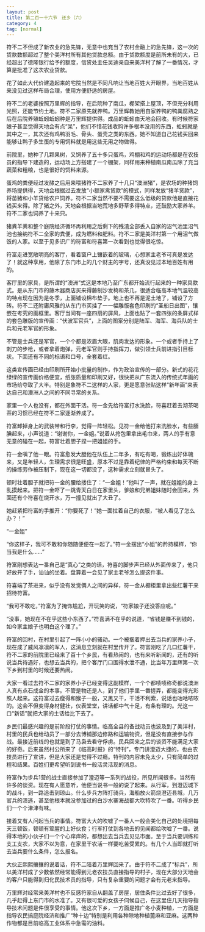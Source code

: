 ```yaml
---
layout: post
title: 第二百一十六节　还乡（六）
category: 4
tag: [normal]
---
```


符不二不但成了新农业的急先锋，无意中也充当了农村金融上的急先锋，这一次的贷款数额超过了整个美洋村所有其他贷款总额。由于贷款额度是前所未有的大，已经超出了德隆银行给予的额度，信贷处主任吴迪亲自来美洋村了解了一番情况，才算是批准了这次农业贷款。

花了如此大代价建造起来的宅院当然是不同凡响让当地百姓大开眼界，当地百姓从来没见过这样布局合理，使用方便舒适的房屋。

符不二的老婆按照万里辉的指导，在后院种了南瓜，棚架搭上屋顶，不但充分利用光照，还能节约土地。符不二家原先就养鸭。万里辉教她用自家养鸭的鸭粪腐熟之后在后院养殖蚯蚓蚯蚓种是万里辉提供得。成品的蚯蚓由天地会回收。有时候符家娘子甚至觉得天地会有点“呆”，他们不惜花钱收购许多根本没用的东西，蚯蚓就是其中之一，其次还有鸡鸭羽毛、骨头、蛋壳之类的东西。她不知道自己花钱买回来能够让鸭子多生蛋的专用饲料就是用这些无用之物做得。

前院里，她种了几颗果树，又饲养了五十多只蛋鸡，鸡棚和鸡的运动场都是在农技员的指导下建造的，运动场上方搭建了一个棚架，同样用来种植南瓜南瓜除了充当蔬菜和粗粮，也是很好的饲料来源。

蛋鸡的粪便经过发酵之后用来喂猪符不二家养了十几只“澳洲猪”，是农场的种猪饲养场提供得，天地会根据过去发放“小额家禽贷款”的模式，同样发放“猪羊贷款”，将苗猪和小羊贷给农户饲养。符不二家当然不要不需要这么低级的贷款他是直接花钱买来得。除了猪之外，天地会根据当地荒地多野草多得特点，还鼓励大家养羊。符不二家也饲养了十来只。

猪粪羊粪和整个庭院经济循环再利用之后剩下的残渣全部丢入自家的沼气池里沼气池也接纳符不二全家的粪便，成为燃料和肥料。符不二家是美洋村第一个用沼气做饭的人家。以至于见多识广的符富和符喜第一次看到也觉得很吃惊。

符富走进宽敞明亮的客厅，看着窗户上镶嵌着的玻璃，心想家主老爷可真是发达了！就这种享用，他除了东门市上的几个财主的字号，还真没见过本地百姓有用的。

客厅里的家具，是所谓的“澳洲”式这是本地乃至广东都开始流行起来的一种家具款式。是从东门市的藤木器商店买来得藤制沙发椅和茶几，很适合临高本地气温较高的特点现在因为是冬季，上面铺设棉布垫子。地上也不再是泥土地了，铺设了方砖。符不二还附庸风雅的从东门市买挂了一一幅雕版套色印刷的“圣船日出图”，镶嵌在考究的画框里。客厅当间有一座四扇的屏风，上面也贴了一套四张的条屏式样的套色雕版的宣传画：“伏波军官兵”，上面的图案分别是陆军、海军、海兵队的士兵和元老军官的形象。

不管是士兵还是军官，一个个都是浓眉大眼，肌肉发达的形象。一个或者手持上了刺刀的步枪，或者拿着炮弹，元老军官则手持指挥刀，做引领士兵前进指引目标状。下面还有不同的标语和口号，全套着红。

这类宣传画已经由印刷所开始小批量的制作，作为政治宣传的一部分。新式的花花绿绿的宣传画价格便宜，纸张质量和印刷又好，很快把从广东流入的传统式年画的市场给夺取了大半。特别是象符不二这样的人家，更是愿意张贴这样“新年画”来表达自己和澳洲人之间的不同寻常的关系。

家里一个人也没有，都在外面干活。符一金先给符富打水洗脸，符喜赶着去沏茶喝茶的习惯已经在符不二家逐渐养成了。

符富卸掉身上的武装带和行李，觉得一阵轻松。见符一金给他打来洗脸水，有些腼腆起来，小声说道：“谢谢你，一金姐。”说着从挎包里拿出毛巾来，两人的手有意无意的碰在一起，符富壮着胆子捏一把姐姐的手。

符一金嗔了他一眼。符富愈发大胆他在队伍上二年多，有吃有喝，锻炼出好体魄来，又是年轻人，生理需求很是旺盛，原本不过是靠着纪律的严格约束和每天不断的操练劳作被压制下，现在这一切都没了，这种需求立刻就冒头了。

顿时壮着胆子就把符一金的腰给搂住了：“一金姐！”他叫了一声，就在姐姐的身上乱摸起来。把符一金吓了一跳青天白日在家里头，爹娘和兄弟姐妹随时会回来，外面还有个符喜在烧开水，万一撞见就出了大丑了。

她赶紧把符富的手推开：“你要死了！”她一面拉着自己的衣服，“被人看见了怎么办？！”

“一金姐”

“你这样子，我可不敢和你随随便便在一起了。”符一金摆出“小姐”的矜持模样，“你当我是什么……”

符富刚想表达一番自己是“真心”之类的话，符喜的脚步声已经从外面传来了，他只好放开了手，讪讪的坐着。盘算着一会见了家主老爷怎么提这件事。

符喜端了茶进来，似乎没有发觉俩人之间的异样，符一金从橱柜里拿出些红薯干来招待符富。

“我可不敢吃，”符富为了掩饰尴尬，开玩笑的说，“符家娘子还没答应呢。”

“没事，她现在不在乎这些小东西了。”符喜满不在乎的说道，“省钱是赚不到钱的，如今家主娘子也明白这个理了。”

符富的回村，在村里引起了一阵小小的骚动。一个被捆着押出去当兵的家养小子，现在成了威风凛凛的军人，这消息立刻就在村里传开了。符富刚吃了几口红薯干，符不二家的前院里已经来了百十个乡民，有看热闹的，也有来听新闻的，还有的听说当兵待遇好，也想去当兵的，把个客厅门口围得水泄不通，比当年万里辉第一次下乡到村里的时候还要热闹。

大家一看过去符不二家的家养小子已经变得这副模样，一个个都啧啧称奇都说澳洲人真有点石成金的本事。不管是物还是人，到了他们手里一番搓弄，都能变得光彩照人起来。这符富过去瘦得和猴子一般，又黑又干，干活不利索，说话也咕咕哝哝的。这会不但变得身材健壮，仪表堂堂，讲话都中气十足，有条有理的。光这一口“新话”就把大家的土话给比下去了。

乡民们最感兴趣的是前阶段打仗的事情。临高全县的备战动员也波及到了美洋村，村里的民兵也给动员了一部分去博铺那边修路和运输物资，但是没有直接参与作战。最接近前线的也就是到了马袅去看守俘虏。民兵回来之后的谈资不能满足大家的好奇。后来虽然村公所来了《临高时报》的“特刊”，专门讲澄迈大捷的，也由农技员进行了宣讲，但是大家还是觉得不过瘾。特刊的内容未免太少，只有简单的过程和结果。百姓们更希望听到说书一般活灵活现的消息。

符富作为步兵1营的战士直接参加了澄迈等一系列的战役，所见所闻很多。当然有许多的谈资。现在有人愿意听，他便当说书一般的说了起来。从行军，到澄迈城下的战斗，到一路追击到琼山。什么步兵方阵打骑兵，海船放火箭烧澄迈县城，几万官兵的溃逃，甚至他根本就没参加过的白沙水寨海战都大吹特吹了一番。听得乡民们一个个津津有味。

接着又有人问起当兵的事情。符富大大的吹嘘了一番人一般会美化自己的处境把每天三顿饭，顿顿有荤腥的上好伙食；行军打仗到各地去的见闻都给吹嘘了一番。说得本地的小伙子们一个个心痒痒的，都想出去当兵去见见市面。至于当兵要训练和支工支农，大家不以为意，在家里干农活一样要吃苦受累的。有几个人当即就打听去当兵要什么条件，怎么报名。

大伙正熙熙攘攘的说着话，符不二陪着万里辉回来了。由于符不二成了“标兵”，所以美洋村成了少数依然经常能得到元老农技员直接指导的村子，现在大部分天地会的客户只能得到归化民技术员的指导，只有复杂重要的问题才会有元老来指导。

万里辉对经常来美洋村也不反感符家自从翻盖了房屋，居住条件比过去好了很多，几乎赶得上东门市的水准了。又有很可爱的女孩子伺候自己，在这里住几天指导指导技术问题是件很享受的事情。他这次下乡，一方面是推广冬小麦种植，一方面是指导农民搞庭院经济和推广“种十边”特别是利用各种隙地种植蓖麻和亚麻。这两种作物都是目前临高工业体系中急需的油料。
